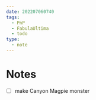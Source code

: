 ```yaml
---
date: 202207060740
tags:
  - PnP
  - FabulaUltima
  - todo
type:
  - note
---
```

# Notes

- [ ] make Canyon Magpie monster
